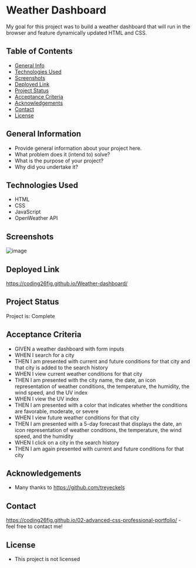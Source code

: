 # Weather Dashboard
My goal for this project was to build a weather dashboard that will run in the browser and feature dynamically updated HTML and CSS.

## Table of Contents
* [General Info](#general-information)
* [Technologies Used](#technologies-used)
* [Screenshots](#screenshots)
* [Deployed Link](#deployed-link)
* [Project Status](#project-status)
* [Acceptance Criteria](#acceptance-criteria)
* [Acknowledgements](#acknowledgements)
* [Contact](#contact)
* [License](#license)


## General Information
- Provide general information about your project here.
- What problem does it (intend to) solve?
- What is the purpose of your project?
- Why did you undertake it?
<!-- You don't have to answer all the questions - just the ones relevant to your project. -->


## Technologies Used
- HTML
- CSS 
- JavaScript 
- OpenWeather API


## Screenshots
![image](https://user-images.githubusercontent.com/97489289/163406390-a5835c2c-30f7-4797-9d75-cc92193bbbe3.png)


## Deployed Link
https://coding26fig.github.io/Weather-dashboard/

## Project Status
Project is: Complete


## Acceptance Criteria 
- GIVEN a weather dashboard with form inputs
- WHEN I search for a city
- THEN I am presented with current and future conditions for that city and that city is added to the search history
- WHEN I view current weather conditions for that city
- THEN I am presented with the city name, the date, an icon representation of weather conditions, the temperature, the humidity, the wind speed, and the UV index
- WHEN I view the UV index
- THEN I am presented with a color that indicates whether the conditions are favorable, moderate, or severe
- WHEN I view future weather conditions for that city
- THEN I am presented with a 5-day forecast that displays the date, an icon representation of weather conditions, the temperature, the wind speed, and the humidity
- WHEN I click on a city in the search history
- THEN I am again presented with current and future conditions for that city

## Acknowledgements
- Many thanks to https://github.com/treyeckels


## Contact
https://coding26fig.github.io/02-advanced-css-professional-portfolio/  - feel free to contact me!


## License 
- This project is not licensed 
